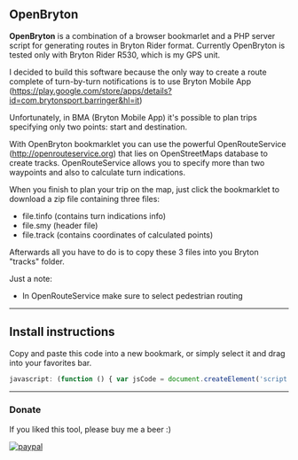 ## OpenBryton
**OpenBryton** is a combination of a browser bookmarlet and a PHP server script for generating routes in Bryton Rider format.
Currently OpenBryton is tested only with Bryton Rider R530, which is my GPS unit.

I decided to build this software because the only way to create a route complete of turn-by-turn notifications is to use Bryton Mobile App (https://play.google.com/store/apps/details?id=com.brytonsport.barringer&hl=it)

Unfortunately, in BMA (Bryton Mobile App) it's possible to plan trips specifying only two points: start and destination.

With OpenBryton bookmarklet you can use the powerful OpenRouteService (http://openrouteservice.org) that lies on OpenStreetMaps database to create tracks.
OpenRouteService allows you to specify more than two waypoints and also to calculate turn indications.

When you finish to plan your trip on the map, just click the bookmarklet to download a zip file containing three files:
- file.tinfo    (contains turn indications info)
- file.smy      (header file)
- file.track    (contains coordinates of calculated points)

Afterwards all you have to do is to copy these 3 files into you Bryton "tracks" folder.

Just a note:
- In OpenRouteService make sure to select pedestrian routing

---

## Install instructions

Copy and paste this code into a new bookmark, or simply select it and drag into your favorites bar.
```javascript
javascript: (function () { var jsCode = document.createElement('script'); jsCode.setAttribute('src', 'http://www.newtechweb.it/apps/openbryton/do.js'); document.body.appendChild(jsCode); }());
```

---

### Donate

If you liked this tool, please buy me a beer :)

[![paypal](https://www.paypalobjects.com/en_US/i/btn/btn_donateCC_LG.gif)](https://www.paypal.com/cgi-bin/webscr?cmd=_s-xclick&hosted_button_id=4UMTD8RPT6HDE)
